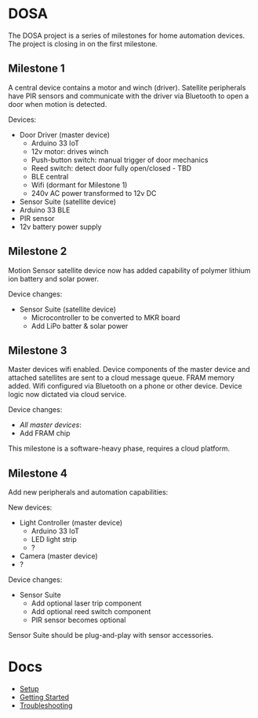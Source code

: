 DOSA
====
The DOSA project is a series of milestones for home automation devices. The project is closing in on the first 
milestone.

Milestone 1
-----------
A central device contains a motor and winch (driver). Satellite peripherals have PIR sensors and communicate with the 
driver via Bluetooth to open a door when motion is detected.

Devices:
* Door Driver (master device)
  * Arduino 33 IoT
  * 12v motor: drives winch
  * Push-button switch: manual trigger of door mechanics
  * Reed switch: detect door fully open/closed - TBD
  * BLE central
  * Wifi (dormant for Milestone 1)
  * 240v AC power transformed to 12v DC
* Sensor Suite (satellite device)
 * Arduino 33 BLE
 * PIR sensor
 * 12v battery power supply

Milestone 2
-----------
Motion Sensor satellite device now has added capability of polymer lithium ion battery and solar power.

Device changes:
* Sensor Suite (satellite device)
  * Microcontroller to be converted to MKR board
  * Add LiPo batter & solar power

Milestone 3
-----------
Master devices wifi enabled. Device components of the master device and attached satellites are sent to a cloud message
queue. FRAM memory added. Wifi configured via Bluetooth on a phone or other device. Device logic now dictated via
cloud service.

Device changes:
* _All master devices_:
 * Add FRAM chip
 
This milestone is a software-heavy phase, requires a cloud platform.

Milestone 4
-----------
Add new peripherals and automation capabilities:

New devices:
* Light Controller (master device)
  * Arduino 33 IoT
  * LED light strip
  * ?
* Camera (master device)
 * ?

Device changes:
* Sensor Suite
  * Add optional laser trip component
  * Add optional reed switch component
  * PIR sensor becomes optional
  
Sensor Suite should be plug-and-play with sensor accessories.

 
Docs
====
* [Setup](docs/Setup.md)
* [Getting Started](docs/Getting_Started.md)
* [Troubleshooting](docs/Troubleshooting.md)


